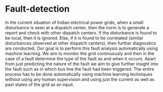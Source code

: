 # Fault-detection
In the current situation of Indian electrical power grids, when a small disturbance is seen at a dispatch center, then the norm is to generate a report and check with other dispatch centers. If the disturbance is found to be local, then it is ignored. Else, if it is found to be correlated (similar disturbances observed at other dispatch centers), then further diagnostics are conducted. Our goal is to perform this fault analysis automatically using machine learning. We aim to monitor the grid continuously and then in the case of a fault determine the type of the fault as and when it occurs. Apart from just predicting the nature of the fault we aim to give further insight into the fault such as in which bus line the fault had been triggered. The entire process has to be done automatically using machine learning techniques without using any human supervision and using just the current as well as past states of the grid as an input.
